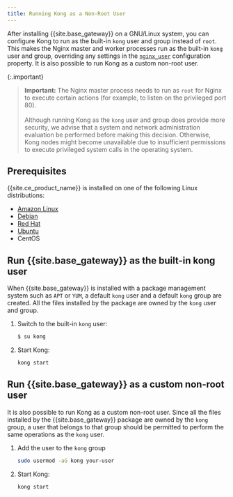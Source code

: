 ```yaml
---
title: Running Kong as a Non-Root User
---
```


After installing {{site.base_gateway}} on a GNU/Linux system, you can
configure Kong to run as the built-in `kong` user and group instead of `root`.
This makes the Nginx master and worker processes run as the built-in `kong`
user and group, overriding any settings in the
[`nginx_user`](/gateway-oss/{{page.kong_version}}/configuration/#nginx_user)
configuration property. It is also possible to run Kong as a custom non-root user.

{:.important}
> **Important:** The Nginx master process needs to run as `root` for
Nginx to execute certain actions (for example, to listen on the privileged
port 80).
<br><br>
> Although running Kong as the `kong` user and group
does provide more security, we advise that a system and network
administration evaluation be performed before making this decision. Otherwise,
Kong nodes might become unavailable due to insufficient permissions to execute
privileged system calls in the operating system.

## Prerequisites

{{site.ce_product_name}} is installed on one of the following Linux distributions:
* [Amazon Linux](/gateway/latest/install/linux/amazon-linux/)
* [Debian](/gateway/latest/install/linux/debian/)
* [Red Hat](/gateway/latest/install/linux/rhel/)
* [Ubuntu](/gateway/latest/install/linux/ubuntu/)
* CentOS

## Run {{site.base_gateway}} as the built-in kong user

When {{site.base_gateway}} is installed with a package management system such as `APT` or `YUM`, a default `kong` user and a default `kong` group are created. All the files installed by the package are owned by the `kong` user and group.

1. Switch to the built-in `kong` user:

    ```sh
    $ su kong
    ```
2. Start Kong:

    ```sh
    kong start
    ```

## Run {{site.base_gateway}} as a custom non-root user

It is also possible to run Kong as a custom non-root user. Since all the files installed by the {{site.base_gateway}} package are owned by the `kong` group, a user that belongs to that group should be permitted to perform the same operations as the `kong` user.

1. Add the user to the `kong` group

    ```sh
    sudo usermod -aG kong your-user
    ```

2. Start Kong:

    ```sh
    kong start
    ```
